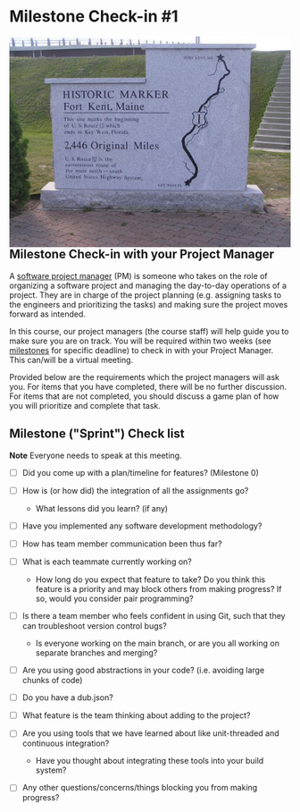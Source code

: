# Milestone Check-in #1

<img src="./media/fort-kent-marker.jpg" align="right" width="550" alt=""/>

## Milestone Check-in with your Project Manager

A [software project manager](https://www.wrike.com/project-management-guide/faq/what-is-software-project-management/) (PM) is someone who takes on the role of organizing a software project and managing the day-to-day operations of a project. They are in charge of the project planning (e.g. assigning tasks to the engineers and prioritizing the tasks) and making sure the project moves forward as intended.

In this course, our project managers (the course staff) will help guide you to make sure you are on track. You will be required within two weeks (see [milestones](./../) for specific deadline) to check in with your Project Manager. This can/will be a virtual meeting. 

Provided below are the requirements which the project managers will ask you. For items that you have completed, there will be no further discussion. For items that are not completed, you should discuss a game plan of how you will prioritize and complete that task.

## Milestone ("Sprint") Check list

**Note** Everyone needs to speak at this meeting.

- [ ] Did you come up with a plan/timeline for features? (Milestone 0)
- [ ] How is (or how did) the integration of all the assignments go?
	- What lessons did you learn? (if any)
- [ ] Have you implemented any software development methodology?
- [ ] How has team member communication been thus far?
- [ ] What is each teammate currently working on?
	- How long do you expect that feature to take? Do you think this feature is a priority and may block others from making progress? If so, would you consider pair programming?
- [ ] Is there a team member who feels confident in using Git, such that they can troubleshoot version control bugs?
	- Is everyone working on the main branch, or are you all working on separate branches and merging?
- [ ] Are you using good abstractions in your code? (i.e. avoiding large chunks of code)
- [ ] Do you have a dub.json?
- [ ] What feature is the team thinking about adding to the project?
- [ ] Are you using tools that we have learned about like unit-threaded and continuous integration?
	- Have you thought about integrating these tools into your build system?
- [ ] Any other questions/concerns/things blocking you from making progress?



